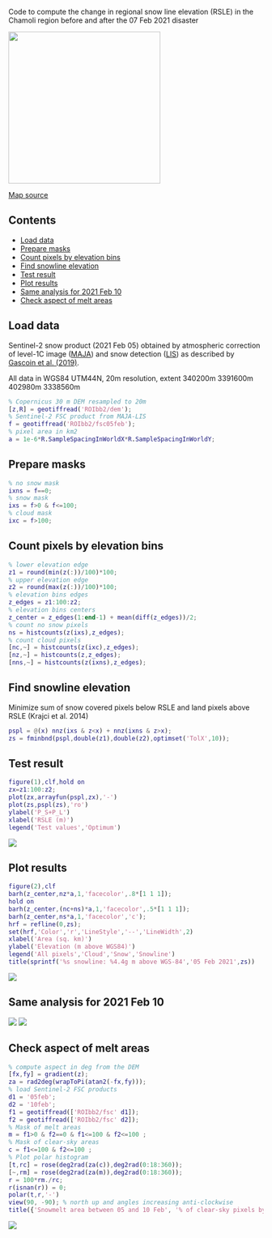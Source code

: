 Code to compute the change in regional snow line elevation (RSLE) in the Chamoli region before and after the 07 Feb 2021 disaster

<img src="https://user-images.githubusercontent.com/29677722/110033109-4047fe80-7d39-11eb-9dc8-996826a462bc.png" width="300"> 

[Map source](https://umap.openstreetmap.fr/fr/map/region-of-interest-for-chamoli-snow_571403)


Contents
--------

-   [Load data](#1)
-   [Prepare masks](#2)
-   [Count pixels by elevation bins](#3)
-   [Find snowline elevation](#4)
-   [Test result](#5)
-   [Plot results](#6)
-   [Same analysis for 2021 Feb 10](#7)
-   [Check aspect of melt areas](#8)


Load data
---------

Sentinel-2 snow product (2021 Feb 05) obtained by atmospheric correction of level-1C image ([MAJA](https://logiciels.cnes.fr/en/content/maja)) and snow detection ([LIS](https://gitlab.orfeo-toolbox.org/remote_modules/let-it-snow/)) as described by [Gascoin et al. (2019)](https://www.earth-syst-sci-data.net/11/493/2019/essd-11-493-2019.html).

All data in WGS84 UTM44N, 20m resolution, extent 340200m 3391600m 402980m
3338560m

```Matlab
% Copernicus 30 m DEM resampled to 20m
[z,R] = geotiffread('ROIbb2/dem');
% Sentinel-2 FSC product from MAJA-LIS 
f = geotiffread('ROIbb2/fsc05feb');
% pixel area in km2
a = 1e-6*R.SampleSpacingInWorldX*R.SampleSpacingInWorldY;
```

Prepare masks
-------------

```Matlab
% no snow mask
ixns = f==0;
% snow mask
ixs = f>0 & f<=100;
% cloud mask
ixc = f>100;
```

Count pixels by elevation bins
------------------------------

```Matlab
% lower elevation edge
z1 = round(min(z(:))/100)*100;
% upper elevation edge
z2 = round(max(z(:))/100)*100;
% elevation bins edges
z_edges = z1:100:z2;
% elevation bins centers
z_center = z_edges(1:end-1) + mean(diff(z_edges))/2;
% count no snow pixels
ns = histcounts(z(ixs),z_edges);
% count cloud pixels
[nc,~] = histcounts(z(ixc),z_edges);
[nz,~] = histcounts(z,z_edges);
[nns,~] = histcounts(z(ixns),z_edges);
```

Find snowline elevation
-----------------------

Minimize sum of snow covered pixels below RSLE and land pixels above RSLE
(Krajci et al. 2014)

```Matlab
pspl = @(x) nnz(ixs & z<x) + nnz(ixns & z>x);
zs = fminbnd(pspl,double(z1),double(z2),optimset('TolX',10));
```

Test result
-----------

```Matlab
figure(1),clf,hold on
zx=z1:100:z2;
plot(zx,arrayfun(pspl,zx),'-')
plot(zs,pspl(zs),'ro')
ylabel('P_S+P_L')
xlabel('RSLE (m)')
legend('Test values','Optimum')
```

![](html/plotSnowLine_01.png)

Plot results
------------

```Matlab
figure(2),clf
barh(z_center,nz*a,1,'facecolor',.8*[1 1 1]);
hold on
barh(z_center,(nc+ns)*a,1,'facecolor',.5*[1 1 1]);
barh(z_center,ns*a,1,'facecolor','c');
hrf = refline(0,zs);
set(hrf,'Color','r','LineStyle','--','LineWidth',2)
xlabel('Area (sq. km)')
ylabel('Elevation (m above WGS84)')
legend('All pixels','Cloud','Snow','Snowline')
title(sprintf('%s snowline: %4.4g m above WGS-84','05 Feb 2021',zs))
```

![](html/plotSnowLine_02.png)


Same analysis for 2021 Feb 10
------------
![](html/plotSnowLine_01b.png)
![](html/plotSnowLine_02b.png)


Check aspect of melt areas
------------

```Matlab
% compute aspect in deg from the DEM
[fx,fy] = gradient(z);
za = rad2deg(wrapToPi(atan2(-fx,fy)));
% load Sentinel-2 FSC products
d1 = '05feb'; 
d2 = '10feb';
f1 = geotiffread(['ROIbb2/fsc' d1]);
f2 = geotiffread(['ROIbb2/fsc' d2]);
% Mask of melt areas
m = f1>0 & f2==0 & f1<=100 & f2<=100 ; 
% Mask of clear-sky areas
c = f1<=100 & f2<=100 ; 
% Plot polar histogram
[t,rc] = rose(deg2rad(za(c)),deg2rad(0:18:360));
[~,rm] = rose(deg2rad(za(m)),deg2rad(0:18:360));
r = 100*rm./rc;
r(isnan(r)) = 0;
polar(t,r,'-')
view(90, -90); % north up and angles increasing anti-clockwise 
title({'Snowmelt area between 05 and 10 Feb', '% of clear-sky pixels by aspect bin'})
```
![](html/meltAspect.png)

